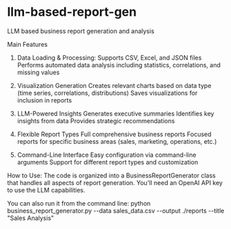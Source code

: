# llm-based-report-gen
LLM based business report generation and analysis

Main Features

1. Data Loading & Processing:
Supports CSV, Excel, and JSON files
Performs automated data analysis including statistics, correlations, and missing values

2. Visualization Generation
Creates relevant charts based on data type (time series, correlations, distributions)
Saves visualizations for inclusion in reports

3. LLM-Powered Insights
Generates executive summaries
Identifies key insights from data
Provides strategic recommendations

4. Flexible Report Types
Full comprehensive business reports
Focused reports for specific business areas (sales, marketing, operations, etc.)

5. Command-Line Interface
Easy configuration via command-line arguments
Support for different report types and customization

How to Use:
The code is organized into a BusinessReportGenerator class that handles all aspects of report generation. You'll need an OpenAI API key to use the LLM capabilities.

You can also run it from the command line:
python business_report_generator.py --data sales_data.csv --output ./reports --title "Sales Analysis"
